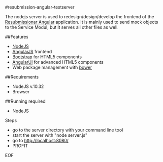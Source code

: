 #resubmission-angular-testserver


The nodejs server is used to redesign/design/develop the frontend of the [Resubmissionar Angular](https://github.com/bwolf/resubmissionar-angular) application. It is mainly used to send mock objects to the Service Modul, but it serves all other files as well.

##Features
- [NodeJS](http://nodejs.org/)
- [AngularJS](https://angularjs.org) frontend
- [Bootstrap](http://getbootstrap.com) for HTML5 components
- [AngularUI](http://angular-ui.github.io/bootstrap/) for advanced HTML5 components
- Web package management with [bower](http://bower.io)

##Requirements
- NodeJS v.10.32
- Browser

##Running
required
- NodeJS

Steps
- go to the server directory with your command line tool
- start the server with "node server.js"
- go to [http://localhost:8080/](http://localhost:8080/)
- PROFIT


EOF